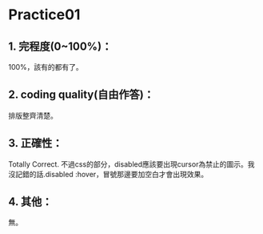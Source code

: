 # Practice01
## 1. 完程度(0~100%)：
100%，該有的都有了。
## 2. coding quality(自由作答)：
排版整齊清楚。
## 3. 正確性：
Totally Correct.
不過css的部分，disabled應該要出現cursor為禁止的圖示。我沒記錯的話.disabled :hover，冒號那邊要加空白才會出現效果。
## 4. 其他：
無。
